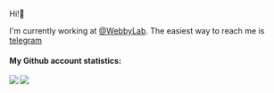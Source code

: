 Hi!👋

I'm currently working at [@WebbyLab](https://github.com/WebbyLab).
The easiest way to reach me is [telegram](https://t.me/k33nice)

#### My Github account statistics:
<span>
  <img align="left" src="https://github.k33nice.com/api?username=k33nice&show_icons=true&theme=radical"/>
</span>
<span>
  <img align="left" src="https://github.k33nice.com/api/top-langs/?username=k33nice&theme=radical&langs_count=5&exclude_repo=newfilms" />
</span>
